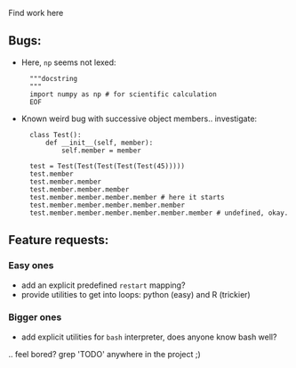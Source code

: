 Find work here

Bugs:
--

- Here, `np` seems not lexed:

        """docstring
        """
        import numpy as np # for scientific calculation
        EOF

- Known weird bug with successive object members.. investigate:

        class Test():
            def __init__(self, member):
                self.member = member

        test = Test(Test(Test(Test(Test(45)))))
        test.member
        test.member.member
        test.member.member.member
        test.member.member.member.member # here it starts
        test.member.member.member.member.member
        test.member.member.member.member.member.member # undefined, okay.

Feature requests:
--

### Easy ones

- add an explicit predefined `restart` mapping?
- provide utilities to get into loops: python (easy) and R (trickier)

### Bigger ones

- add explicit utilities for `bash` interpreter, does anyone know bash well?

.. feel bored? grep 'TODO' anywhere in the project ;)

